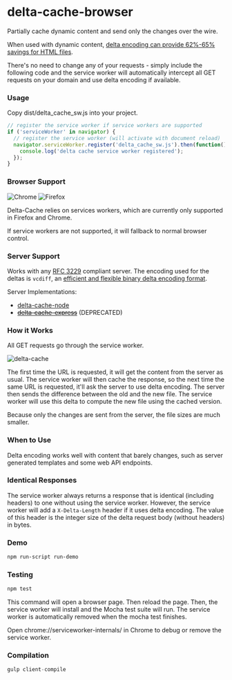 # delta-cache-browser

Partially cache dynamic content and send only the changes over the wire.

When used with dynamic content, [delta encoding can provide 62%-65% savings for HTML files](http://www.webreference.com/internet/software/servers/http/deltaencoding/intro/printversion.html).

There's no need to change any of your requests - simply include the following code and the service worker will automatically intercept all GET requests on your domain and use delta encoding if available.

### Usage
Copy dist/delta_cache_sw.js into your project.
```javascript
// register the service worker if service workers are supported
if ('serviceWorker' in navigator) {
  // register the service worker (will activate with document reload)
  navigator.serviceWorker.register('delta_cache_sw.js').then(function() {
    console.log('delta cache service worker registered');
  });
}
```

### Browser Support

![Chrome](https://cdnjs.cloudflare.com/ajax/libs/browser-logos/37.1.9/archive/chrome_12-48/chrome_12-48_48x48.png)
![Firefox](https://cdnjs.cloudflare.com/ajax/libs/browser-logos/37.1.9/archive/firefox_1.5-3/firefox_1.5-3_48x48.png)

Delta-Cache relies on services workers, which are currently only supported in Firefox and Chrome.

If service workers are not supported, it will fallback to normal browser control.

### Server Support

Works with any [RFC 3229](https://tools.ietf.org/html/rfc3229) compliant server. The encoding used for the deltas is `vcdiff`, an [efficient and flexible binary delta encoding format](https://tools.ietf.org/html/rfc3229).

Server Implementations:
* [delta-cache-node](https://github.com/wmsmacdonald/delta-cache-node)
* ~~[delta-cache-express](https://github.com/wmsmacdonald/delta-cache-express)~~ (DEPRECATED)

### How it Works
All GET requests go through the service worker.

![delta-cache](https://cloud.githubusercontent.com/assets/9937668/19878794/f39831b4-9fba-11e6-8e2c-033c1bb46d01.png)

The first time the URL is requested, it will get the content from the server as usual. The service worker will then cache the response, so the next time the same URL is requested, it'll ask the server to use delta encoding. The server then sends the difference between the old and the new file. The service worker will use this delta to compute the new file using the cached version.

Because only the changes are sent from the server, the file sizes are much smaller.

### When to Use

Delta encoding works well with content that barely changes, such as server generated templates and some web API endpoints.

### Identical Responses
The service worker always returns a response that is identical (including headers) to one without using the service worker. However, the service worker will add a `X-Delta-Length` header if it uses delta encoding. The value of this header is the integer size of the delta request body (without headers) in bytes.

### Demo
```bash
npm run-script run-demo
```

### Testing
```bash
npm test
```
This command will open a browser page. Then reload the page. Then, the service worker will install and the Mocha test suite will run. The service worker is automatically removed when the mocha test finishes.

Open chrome://serviceworker-internals/ in Chrome to debug or remove the service worker.


### Compilation

```javascript
gulp client-compile
```
